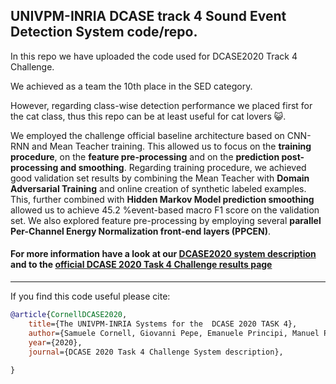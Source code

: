 ## UNIVPM-INRIA DCASE track 4 Sound Event Detection System code/repo. 

In this repo we have uploaded the code used for DCASE2020 Track 4 Challenge.
 
We achieved as a team the 10th place in the SED category. 

However, regarding class-wise detection performance we placed first for the cat class, thus this repo
can be at least useful for cat lovers :smiley_cat:.

We employed the challenge official baseline architecture based on CNN-RNN and Mean Teacher training.
This allowed us to focus on the **training procedure**, 
on the **feature pre-processing** and on the **prediction post-processing and smoothing**. 
Regarding training procedure, we achieved good validation set results by combining the Mean Teacher with **Domain Adversarial Training**
and online creation of synthetic labeled examples.  
This, further combined with **Hidden Markov Model prediction smoothing** allowed us to achieve 45.2 %event-based macro F1 score 
on the validation set. We also explored feature pre-processing by employing several **parallel 
Per-Channel Energy Normalization front-end layers (PPCEN)**.

#### For more information have a look at our [DCASE2020 system description](http://dcase.community/documents/challenge2020/technical_reports/DCASE2020_Cornell_130.pdf) and to the [official DCASE 2020 Task 4 Challenge results page](http://dcase.community/challenge2020/task-sound-event-detection-and-separation-in-domestic-environments-results) 

---
If you find this code useful please cite:
```BibTex
@article{CornellDCASE2020,
    title={The UNIVPM-INRIA Systems for the  DCASE 2020 TASK 4},
    author={Samuele Cornell, Giovanni Pepe, Emanuele Principi, Manuel Pariente, Michel Olvera, Leonardo Gabrielli, Stefano Squartini},
    year={2020},
    journal={DCASE 2020 Task 4 Challenge System description},
   
}
```





